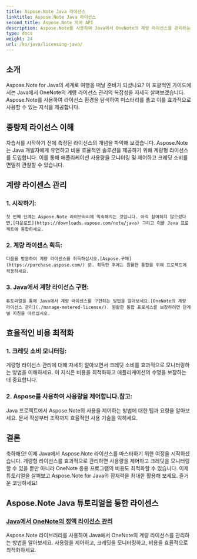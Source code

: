 ```yaml
---
title: Aspose.Note Java 라이선스
linktitle: Aspose.Note Java 라이선스
second_title: Aspose.Note 자바 API
description: Aspose.Note를 사용하여 Java에서 OneNote의 계량 라이선스를 관리하는 기술을 알아보세요. 효과적으로 사용량을 제어하고, 크레딧을 모니터링하고, 비용을 최적화하세요.
type: docs
weight: 24
url: /ko/java/licensing-java/
---
```

## 소개

Aspose.Note for Java의 세계로 여행을 떠날 준비가 되셨나요? 이 포괄적인 가이드에서는 Java에서 OneNote의 계량 라이선스 관리의 복잡성을 자세히 살펴보겠습니다. Aspose.Note를 사용하여 라이선스 환경을 탐색하여 미스터리를 풀고 이를 효과적으로 사용할 수 있는 지식을 제공합니다.

## 종량제 라이선스 이해

자습서를 시작하기 전에 측정된 라이선스의 개념을 파악해 보겠습니다. Aspose.Note는 Java 개발자에게 유연하고 비용 효율적인 솔루션을 제공하기 위해 계량형 라이선스를 도입합니다. 이를 통해 애플리케이션 사용량을 모니터링 및 제어하고 크레딧 소비를 면밀히 관찰할 수 있습니다.

## 계량 라이센스 관리

### 1. 시작하기:
    첫 번째 단계는 Aspose.Note 라이브러리에 익숙해지는 것입니다. 아직 참여하지 않으셨다면,[다운로드](https://downloads.aspose.com/note/java) 그리고 이를 Java 프로젝트에 통합하세요.

### 2. 계량 라이센스 획득:
    다음을 방문하여 계량 라이센스를 취득하십시오.[Aspose.구매](https://purchase.aspose.com/) 문. 획득한 후에는 원활한 통합을 위해 프로젝트에 적용하세요.

### 3. Java에서 계량 라이선스 구현:
    튜토리얼을 통해 Java에서 계량 라이센스를 구현하는 방법을 알아보세요.[OneNote의 계량 라이선스 관리](./manage-metered-license/). 원활한 통합 프로세스를 보장하려면 단계별 지침을 따르십시오.

## 효율적인 비용 최적화

### 1. 크레딧 소비 모니터링:
   계량형 라이선스 관리에 대해 자세히 알아보면서 크레딧 소비를 효과적으로 모니터링하는 방법을 이해하세요. 이 지식은 비용을 최적화하고 애플리케이션의 수명을 보장하는 데 중요합니다.

### 2. Aspose를 사용하여 사용량을 제어합니다.참고:
   Java 프로젝트에서 Aspose.Note의 사용을 제어하는 방법에 대한 팁과 요령을 알아보세요. 문서 작성부터 조작까지 효율적인 사용 기술을 익히세요.

## 결론

축하해요! 이제 Java에서 Aspose.Note 라이선스를 마스터하기 위한 여정을 시작하셨습니다. 계량형 라이선스를 효과적으로 관리하면 사용량을 제어하고 크레딧을 모니터링할 수 있을 뿐만 아니라 OneNote 응용 프로그램의 비용도 최적화할 수 있습니다. 이제 튜토리얼을 살펴보고 Aspose.Note for Java의 잠재력을 최대한 활용해 보세요. 즐거운 코딩하세요!
## Aspose.Note Java 튜토리얼을 통한 라이센스
### [Java에서 OneNote의 정액 라이선스 관리](./manage-metered-license/)
Aspose.Note 라이브러리를 사용하여 Java에서 OneNote의 계량 라이선스를 관리하는 방법을 알아보세요. 사용량을 제어하고, 크레딧을 모니터링하고, 비용을 효율적으로 최적화하세요.